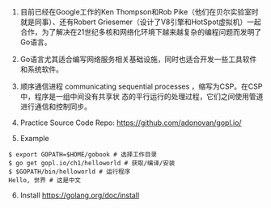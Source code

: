 1. 目前已经在Google工作的Ken Thompson和Rob Pike（他们在贝尔实验室时就是同事）、还有Robert Griesemer（设计了V8引擎和HotSpot虚拟机）一起合作，为了解决在21世纪多核和网络化环境下越来越复杂的编程问题而发明了Go语言。

2. Go语言尤其适合编写网络服务相关基础设施，同时也适合开发一些工具软件和系统软件。

3. 顺序通信进程 communicating sequential processes ，缩写为CSP。在CSP中，程序是一组中间没有共享状
态的平行运行的处理过程，它们之间使用管道进行通信和控制同步。

4. Practice Source Code Repo: https://github.com/adonovan/gopl.io/

5. Example

```
$ export GOPATH=$HOME/gobook # 选择工作目录
$ go get gopl.io/ch1/helloworld # 获取/编译/安装
$ $GOPATH/bin/helloworld # 运行程序
Hello, 世界 # 这是中文
```

6. Install
https://golang.org/doc/install

